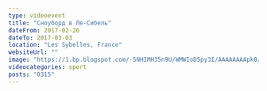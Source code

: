 ```yaml
---
type: videoevent
title: "Сноуборд в Ле-Сибель"
dateFrom: 2017-02-26
dateTo: 2017-03-03
location: "Les Sybelles, France"
websiteUrl: ""
image: "https://1.bp.blogspot.com/-5NHIMH35n9U/WMWIoD5py3I/AAAAAAAApk0/Fco23XMqZ9YHAYYPrq8lLJPlrkSTQBEKACPcB/s1600/2017-02-26t11-07-59%252B01-00.picasaweb.jpg"
videocategories: sport
posts: "0315"
---
```

